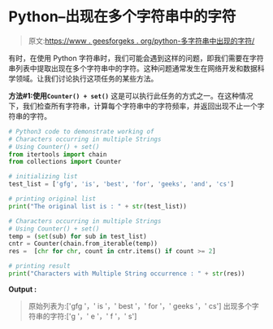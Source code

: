 # Python–出现在多个字符串中的字符

> 原文:[https://www . geesforgeks . org/python-多字符串中出现的字符/](https://www.geeksforgeeks.org/python-characters-occurring-in-multiple-strings/)

有时，在使用 Python 字符串时，我们可能会遇到这样的问题，即我们需要在字符串列表中提取出现在多个字符串中的字符。这种问题通常发生在网络开发和数据科学领域。让我们讨论执行这项任务的某些方法。

**方法#1:使用`Counter() + set()`**
这是可以执行此任务的方式之一。在这种情况下，我们检查所有字符串，计算每个字符串中的字符频率，并返回出现不止一个字符串的字符。

```py
# Python3 code to demonstrate working of 
# Characters occurring in multiple Strings
# Using Counter() + set()
from itertools import chain
from collections import Counter

# initializing list
test_list = ['gfg', 'is', 'best', 'for', 'geeks', 'and', 'cs']

# printing original list
print("The original list is : " + str(test_list))

# Characters occurring in multiple Strings
# Using Counter() + set()
temp = (set(sub) for sub in test_list)
cntr = Counter(chain.from_iterable(temp))
res =  [chr for chr, count in cntr.items() if count >= 2]

# printing result 
print("Characters with Multiple String occurrence : " + str(res)) 
```

**Output :**

> 原始列表为:['gfg '，' is '，' best '，' for '，' geeks '，' cs']
> 出现多个字符串的字符:['g '，' e '，' f '，' s']